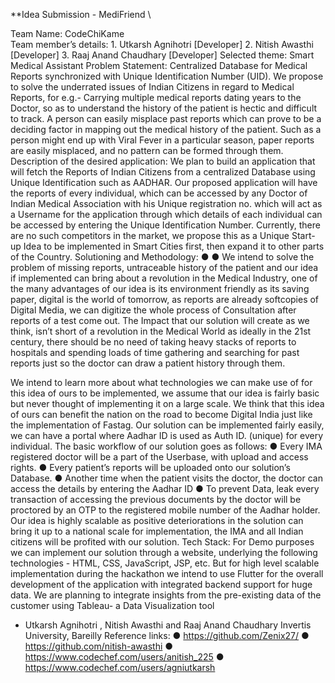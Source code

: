 **Idea Submission - MediFriend \

Team Name: CodeChiKame \
Team member’s details: 1. Utkarsh Agnihotri [Developer]
                       2. Nitish Awasthi [Developer]
                       3. Raaj Anand Chaudhary [Developer]
Selected theme: Smart Medical Assistant
Problem Statement: Centralized Database for Medical Reports synchronized with
Unique Identification Number (UID).
We propose to solve the underrated issues of Indian Citizens in regard to Medical Reports, for e.g.- Carrying multiple medical reports dating years to the Doctor, so as to understand the history of the patient is hectic and difficult to track.
A person can easily misplace past reports which can prove to be a deciding factor in mapping out the medical history of the patient. Such as a person might end up with Viral Fever in a particular season, paper reports are easily misplaced, and no pattern can be formed through them.
Description of the desired application:
We plan to build an application that will fetch the Reports of Indian Citizens from a centralized Database using Unique Identification such as AADHAR. Our proposed application will have the reports of every individual, which can be accessed by any Doctor of Indian Medical Association with his Unique registration no. which will act as a Username for the application through which details of each individual can be accessed by entering the Unique Identification Number.
Currently, there are no such competitors in the market, we propose this as a Unique Start-up Idea to be implemented in Smart Cities first, then expand it to other parts of the Country.
Solutioning and Methodology:
   ●
●
We intend to solve the problem of missing reports, untraceable history of the patient and our idea if implemented can bring about a revolution in the Medical Industry, one of the many advantages of our idea is its environment friendly as its saving paper, digital is the world of tomorrow, as reports are already softcopies of Digital Media, we can digitize the whole process of Consultation after reports of a test come out.
The Impact that our solution will create as we think, isn’t short of a revolution in the Medical World as ideally in the 21st century, there should be no need of taking heavy stacks of reports to hospitals and spending loads of time gathering and searching for past reports just so the doctor can draw a patient history through them.

We intend to learn more about what technologies we can make use of for this idea of ours to be implemented, we assume that our idea is fairly basic but never thought of implementing it on a large scale. We think that this idea of ours can benefit the nation on the road to become Digital India just like the implementation of Fastag.
Our solution can be implemented fairly easily, we can have a portal where Aadhar ID is used as Auth ID. (unique) for every individual. The basic workflow of our solution goes as follows:
● Every IMA registered doctor will be a part of the Userbase, with upload and access rights.
● Every patient’s reports will be uploaded onto our solution’s Database.
● Another time when the patient visits the doctor, the doctor can access the details by entering the Aadhar ID
● To prevent Data, leak every transaction of accessing the previous documents by the doctor will be proctored by an OTP to the registered mobile number of the Aadhar holder.
Our idea is highly scalable as positive deteriorations in the solution can bring it up to a national scale for implementation, the IMA and all Indian citizens will be profited with our solution.
Tech Stack: For Demo purposes we can implement our solution through a website, underlying the following technologies - HTML, CSS, JavaScript, JSP, etc. But for high level scalable implementation during the hackathon we intend to use Flutter for the overall development of the application with integrated backend support for huge data. We are planning to integrate insights from the pre-existing data of the customer using Tableau- a Data Visualization tool
- Utkarsh Agnihotri , Nitish Awasthi and Raaj Anand Chaudhary Invertis University, Bareilly
Reference links:
● https://github.com/Zenix27/
● https://github.com/nitish-awasthi
● https://www.codechef.com/users/anitish_225 ● https://www.codechef.com/users/agniutkarsh
      
